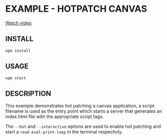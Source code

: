 ---
---

# EXAMPLE - HOTPATCH CANVAS

[Watch video](https://www.youtube.com/watch?v=VHii0yEUswU)

## INSTALL
```
npm install
```

## USAGE
```
npm start
```

## DESCRIPTION

This example demonstrates hot patching a canvas application, a script filename is used as the entry point
which starts a server that generates an index.html file with the appropriate script tags.

The `--hot` and `--interactive` options are used to enable hot patching and start a `read-eval-print-loop` in the terminal respectivly.
